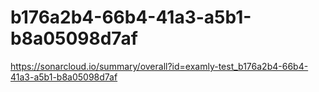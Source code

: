 # b176a2b4-66b4-41a3-a5b1-b8a05098d7af
https://sonarcloud.io/summary/overall?id=examly-test_b176a2b4-66b4-41a3-a5b1-b8a05098d7af
